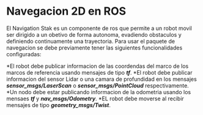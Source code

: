 # Navegacion 2D en ROS

El Navigation Stak es un componente de ros que permite a un robot movil ser dirigido a un obetivo de forma autonoma, evadiendo obstaculos y definiendo continuamente una trayectoria. Para usar el paquete de navegacion se debe previamente tener las siguientes funcionalidades configuradas:

*El robot debe publicar informacion de las coordendas del marco de los marcos de referencia usando mensajes de tipo ***tf***.
*El robot debe publicar informacion del sensor Lidar o una camara de profundidad en los mensajes ***sensor_msgs/LaserScan*** o ***sensor_msgs/PointCloud*** respectivamente.
*Un nodo debe estar publicando informacion de la odometria usando los mensaes ***tf*** y ***nav_msgs/Odometry***.
*EL robot debe moverse al recibir mensajes de tipo ***geometry_msgs/Twist***.
